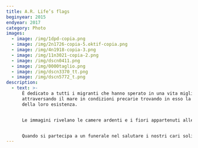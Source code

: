 ```yaml
---
title: A.R. Life’s flags
beginyear: 2015
endyear: 2017
category: Photo
images:
  - image: /img/1dpd-copia.png
  - image: /img/2n1726-copia-5.oktif-copia.png
  - image: /img/4n1918-copia-3.png
  - image: /img/11n3021-copia-2.png
  - image: /img/dscn0411.png
  - image: /img/0000taglio.png
  - image: /img/dscn3370_tt.png
  - image: /img/dscn5772_t.png
description:
  - text: >-
      È dedicato a tutti i migranti che hanno sperato in una vita migliore
      attraversando il mare in condizioni precarie trovando in esso la fine
      della loro esistenza.


      Le immagini rivelano le camere ardenti e i fiori appartenuti alle bare.


      Quando si partecipa a un funerale nel salutare i nostri cari solitamente si tiene fra le mani un fiore come ricordo, simbolo della vita.
---
```

